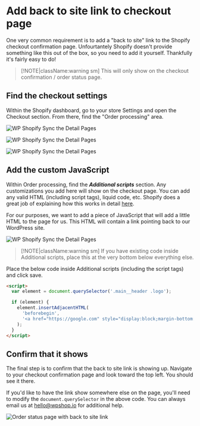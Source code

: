 # Add back to site link to checkout page

One very common requirement is to add a "back to site" link to the Shopify checkout confirmation page. Unfourtantely Shopify doesn't provide something like this out of the box, so you need to add it yourself. Thankfully it's fairly easy to do!

> [!NOTE|className:warning sm]
> This will only show on the checkout confirmation / order status page.

## Find the checkout settings

Within the Shopify dashboard, go to your store Settings and open the Checkout section. From there, find the "Order processing" area.

![WP Shopify Sync the Detail Pages](https://wpshop.io/wp-content/uploads/2021/02/back-to-cart-1.jpg)

![WP Shopify Sync the Detail Pages](https://wpshop.io/wp-content/uploads/2021/02/back-to-cart-2.jpg)

![WP Shopify Sync the Detail Pages](https://wpshop.io/wp-content/uploads/2021/02/back-to-cart-4.jpg)

## Add the custom JavaScript

Within Order processing, find the _**Additional scripts**_ section. Any customizations you add here will show on the checkout page. You can add any valid HTML (including script tags), liquid code, etc. Shopify does a great job of explaining how this works in detail [here](https://help.shopify.com/en/manual/orders/status-tracking/customize-order-status#add-additional-scripts).

For our purposes, we want to add a piece of JavaScript that will add a little HTML to the page for us. This HTML will contain a link pointing back to our WordPress site.

![WP Shopify Sync the Detail Pages](https://wpshop.io/wp-content/uploads/2021/02/back-to-cart-3.jpg)

> [!NOTE|className:warning sm]
> If you have existing code inside Additional scripts, place this at the very bottom below everything else.

Place the below code inside Additional scripts (including the script tags) and click save.

```html
<script>
  var element = document.querySelector('.main__header .logo');

  if (element) {
    element.insertAdjacentHTML(
      'beforebegin',
      '<a href="https://google.com" style="display:block;margin-bottom:0px;margin-bottom:15px;">< Back to site</a>'
    );
  }
</script>
```

## Confirm that it shows

The final step is to confirm that the back to site link is showing up. Navigate to your checkout confirmation page and look toward the top left. You should see it there.

If you'd like to have the link show somewhere else on the page, you'll need to modify the `document.querySelector` in the above code. You can always email us at hello@wpshop.io for additional help.

![Order status page with back to site link](https://wpshop.io/wp-content/uploads/2021/02/back-to-cart-5.jpg)
